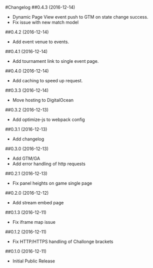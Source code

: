 #Changelog
##0.4.3 (2016-12-14)
  - Dynamic Page View event push to GTM on state change success.
  - Fix issue with new match model

##0.4.2 (2016-12-14)
  - Add event venue to events.

##0.4.1 (2016-12-14)
  - Add tournament link to single event page.

##0.4.0 (2016-12-14)
  - Add caching to speed up request.

##0.3.3 (2016-12-14)
  - Move hosting to DigitalOcean

##0.3.2 (2016-12-13)
  - Add optimize-js to webpack config

##0.3.1 (2016-12-13)
  - Add changelog

##0.3.0 (2016-12-13)
  - Add GTM/GA
  - Add error handling of http requests
  
##0.2.1 (2016-12-13)
  - Fix panel heights on game single page
  
##0.2.0 (2016-12-12)
  - Add stream embed page
  
##0.1.3 (2016-12-11)
  - Fix iframe map issue 
  
##0.1.2 (2016-12-11)
  - Fix HTTP/HTTPS handling of Challonge brackets
  
##0.1.0 (2016-12-11)
  - Initial Public Release
